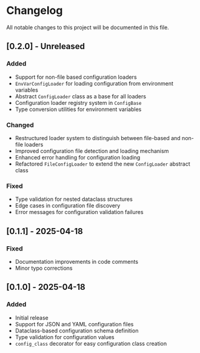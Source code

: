 # Changelog

All notable changes to this project will be documented in this file.

## [0.2.0] - Unreleased

### Added

- Support for non-file based configuration loaders
- `EnvVarConfigLoader` for loading configuration from environment variables
- Abstract `ConfigLoader` class as a base for all loaders
- Configuration loader registry system in `ConfigBase`
- Type conversion utilities for environment variables

### Changed

- Restructured loader system to distinguish between file-based and non-file loaders
- Improved configuration file detection and loading mechanism
- Enhanced error handling for configuration loading
- Refactored `FileConfigLoader` to extend the new `ConfigLoader` abstract class

### Fixed

- Type validation for nested dataclass structures
- Edge cases in configuration file discovery
- Error messages for configuration validation failures

## [0.1.1] - 2025-04-18

### Fixed

- Documentation improvements in code comments
- Minor typo corrections

## [0.1.0] - 2025-04-18

### Added

- Initial release
- Support for JSON and YAML configuration files
- Dataclass-based configuration schema definition
- Type validation for configuration values
- `config_class` decorator for easy configuration class creation